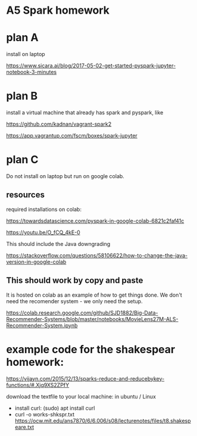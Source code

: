 # A5 Spark homework
# plan A
install on laptop

https://www.sicara.ai/blog/2017-05-02-get-started-pyspark-jupyter-notebook-3-minutes
# plan B
install a virtual machine that already has spark and pyspark, like

https://github.com/kadnan/vagrant-spark2

https://app.vagrantup.com/fscm/boxes/spark-jupyter

# plan C
Do not install on laptop but run on google colab.
## resources

required installations on colab:

https://towardsdatascience.com/pyspark-in-google-colab-6821c2faf41c

https://youtu.be/O_fCQ_4kE-0

This should include the Java downgrading

https://stackoverflow.com/questions/58106622/how-to-change-the-java-version-in-google-colab

## This should work by copy and paste
It is hosted on colab as an example of how to get things done. We don't need the recomender system - we only need the setup.

https://colab.research.google.com/github/SJD1882/Big-Data-Recommender-Systems/blob/master/notebooks/MovieLens27M-ALS-Recommender-System.ipynb

# example code for the shakespear homework:

https://vijayn.com/2015/12/13/sparks-reduce-and-reducebykey-functions/#.Xjq9XS2ZPfY

download the textfile to your local machine: in ubuntu / Linux
* install curl: (sudo) apt install curl
* curl -o works-shkspr.txt https://ocw.mit.edu/ans7870/6/6.006/s08/lecturenotes/files/t8.shakespeare.txt
